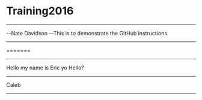 # Training2016

***
--Nate Davidson
--This is to demonstrate the GitHub instructions.
***
=======

***
Hello my name is Eric yo
Hello?
***
Caleb
***